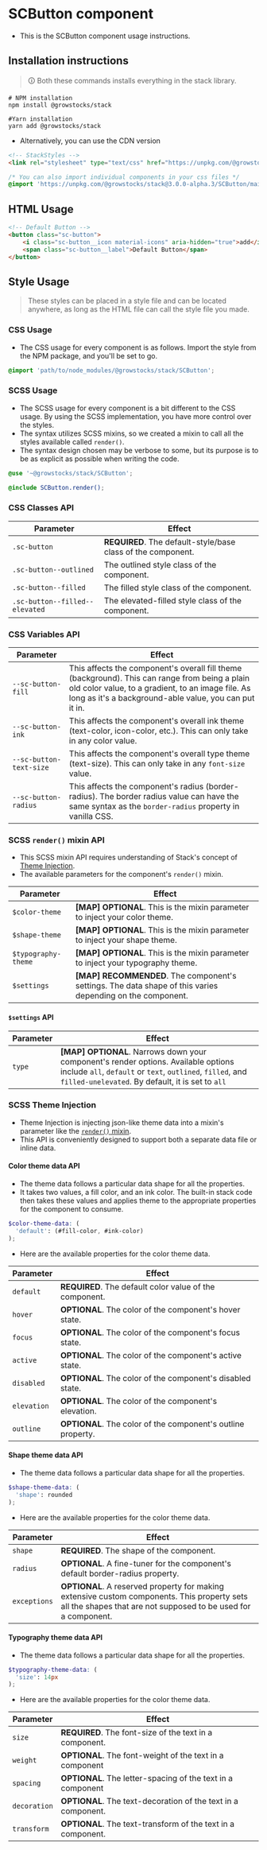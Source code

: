 # SCButton component
- This is the SCButton component usage instructions.
## Installation instructions
>🛈 Both these commands installs everything in the stack library.
```shell
# NPM installation
npm install @growstocks/stack

#Yarn installation
yarn add @growstocks/stack
```
- Alternatively, you can use the CDN version
```html
<!-- StackStyles -->
<link rel="stylesheet" type="text/css" href="https://unpkg.com/@growstocks/stack@3.0.0-alpha.3/main.css" />
```
```css
/* You can also import individual components in your css files */
@import 'https://unpkg.com/@growstocks/stack@3.0.0-alpha.3/SCButton/main.css';
```
## HTML Usage
```html
<!-- Default Button -->
<button class="sc-button">
    <i class="sc-button__icon material-icons" aria-hidden="true">add</i>
    <span class="sc-button__label">Default Button</span>
</button>
```

## Style Usage
>These styles can be placed in a style file and can be located anywhere, as long as the HTML file can call the style file you made.
### CSS Usage
- The CSS usage for every component is as follows. Import the style from the NPM package, and you'll be set to go.
```css
@import 'path/to/node_modules/@growstocks/stack/SCButton';
```
### SCSS Usage
- The SCSS usage for every component is a bit different to the CSS usage. By using the SCSS implementation, you have more control over the styles.
- The syntax utilizes SCSS mixins, so we created a mixin to call all the styles available called `render()`.
- The syntax design chosen may be verbose to some, but its purpose is to be as explicit as possible when writing the code.
```scss
@use '~@growstocks/stack/SCButton';

@include SCButton.render();
```
### CSS Classes API
| Parameter | Effect |
|-----|-----|
| `.sc-button` | **REQUIRED**. The default-style/base class of the component. |
| `.sc-button--outlined` | The outlined style class of the component. |
| `.sc-button--filled` | The filled style class of the component. |
| `.sc-button--filled--elevated` | The elevated-filled style class of the component. |

### CSS Variables API
| Parameter | Effect |
|-----|-----|
| `--sc-button-fill` | This affects the component's overall fill theme (background). This can range from being a plain old color value, to a gradient, to an image file. As long as it's a background-able value, you can put it in. |
| `--sc-button-ink` | This affects the component's overall ink theme (text-color, icon-color, etc.). This can only take in any color value. |
| `--sc-button-text-size` | This affects the component's overall type theme (text-size). This can only take in any `font-size` value. |
| `--sc-button-radius` | This affects the component's radius (border-radius). The border radius value can have the same syntax as the `border-radius` property in vanilla CSS. |

### SCSS `render()` mixin API
- This SCSS mixin API requires understanding of Stack's concept of [Theme Injection](#scss-theme-injection).
- The available parameters for the component's `render()` mixin.

| Parameter | Effect |
|-----|-----|
| `$color-theme` | **[MAP] OPTIONAL**. This is the mixin parameter to inject your color theme. |
| `$shape-theme` | **[MAP] OPTIONAL**. This is the mixin parameter to inject your shape theme. |
| `$typography-theme` | **[MAP] OPTIONAL**. This is the mixin parameter to inject your typography theme.
| `$settings` | **[MAP] RECOMMENDED**. The component's settings. The data shape of this varies depending on the component.

#### `$settings` API
| Parameter | Effect |
|-----|-----|
| `type` | **[MAP] OPTIONAL**. Narrows down your component's render options. Available options include `all`, `default` or `text`, `outlined`, `filled`, and `filled-unelevated`. By default, it is set to `all` |

### SCSS Theme Injection
- Theme Injection is injecting json-like theme data into a mixin's parameter like the [`render()` mixin](#scss-render-mixin-api).
- This API is conveniently designed to support both a separate data file or inline data.

#### Color theme data API
- The theme data follows a particular data shape for all the properties.
- It takes two values, a fill color, and an ink color. The built-in stack code then takes these values and applies theme to the appropriate properties for the component to consume.
```scss
$color-theme-data: (
  'default': (#fill-color, #ink-color)
);
```
- Here are the available properties for the color theme data.

| Parameter | Effect |
|-----|-----|
| `default` | **REQUIRED**. The default color value of the component. |
| `hover` | **OPTIONAL**. The color of the component's hover state. |
| `focus` | **OPTIONAL**. The color of the component's focus state. |
| `active` | **OPTIONAL**. The color of the component's active state. |
| `disabled` | **OPTIONAL**. The color of the component's disabled state. |
| `elevation` | **OPTIONAL**. The color of the component's elevation. |
| `outline` | **OPTIONAL**. The color of the component's outline property. |

#### Shape theme data API
- The theme data follows a particular data shape for all the properties.
```scss
$shape-theme-data: (
  'shape': rounded
);
```
- Here are the available properties for the color theme data.

| Parameter | Effect |
|-----|-----|
| `shape` | **REQUIRED**. The shape of the component. |
| `radius` | **OPTIONAL**. A fine-tuner for the component's default border-radius property. |
| `exceptions` | **OPTIONAL**. A reserved property for making extensive custom components. This property sets all the shapes that are not supposed to be used for a component. |

#### Typography theme data API
- The theme data follows a particular data shape for all the properties.
```scss
$typography-theme-data: (
  'size': 14px
);
```
- Here are the available properties for the color theme data.

| Parameter | Effect |
|-----|-----|
| `size` | **REQUIRED**. The font-size of the text in a component. |
| `weight` | **OPTIONAL**. The font-weight of the text in a component |
| `spacing` | **OPTIONAL**. The letter-spacing of the text in a component |
| `decoration` | **OPTIONAL**. The text-decoration of the text in a component. |
| `transform` | **OPTIONAL**. The text-transform of the text in a component. |
